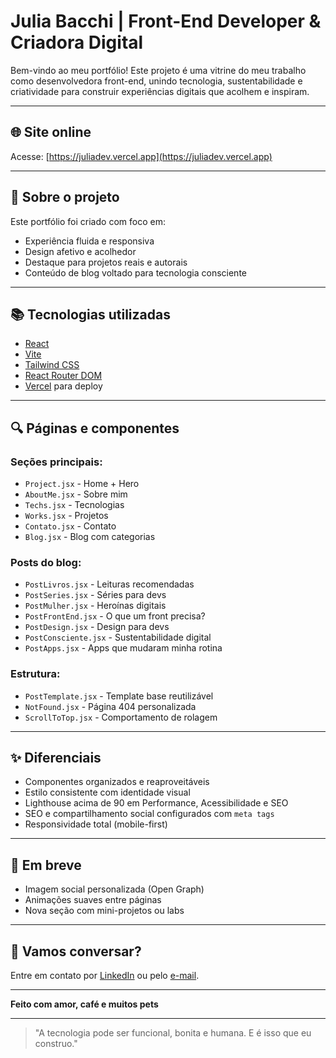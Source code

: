 # Julia Bacchi | Front-End Developer & Criadora Digital

Bem-vindo ao meu portfólio! Este projeto é uma vitrine do meu trabalho como desenvolvedora front-end, unindo tecnologia, sustentabilidade e criatividade para construir experiências digitais que acolhem e inspiram.

---

## 🌐 Site online

Acesse: [https://juliadev.vercel.app](https://juliadev.vercel.app)

---

## 📄 Sobre o projeto

Este portfólio foi criado com foco em:

* Experiência fluida e responsiva
* Design afetivo e acolhedor
* Destaque para projetos reais e autorais
* Conteúdo de blog voltado para tecnologia consciente

---

## 📚 Tecnologias utilizadas

* [React](https://react.dev/)
* [Vite](https://vitejs.dev/)
* [Tailwind CSS](https://tailwindcss.com/)
* [React Router DOM](https://reactrouter.com/)
* [Vercel](https://vercel.com/) para deploy

---

## 🔍 Páginas e componentes

### Seções principais:

* `Project.jsx` - Home + Hero
* `AboutMe.jsx` - Sobre mim
* `Techs.jsx` - Tecnologias
* `Works.jsx` - Projetos
* `Contato.jsx` - Contato
* `Blog.jsx` - Blog com categorias

### Posts do blog:

* `PostLivros.jsx` - Leituras recomendadas
* `PostSeries.jsx` - Séries para devs
* `PostMulher.jsx` - Heroínas digitais
* `PostFrontEnd.jsx` - O que um front precisa?
* `PostDesign.jsx` - Design para devs
* `PostConsciente.jsx` - Sustentabilidade digital
* `PostApps.jsx` - Apps que mudaram minha rotina

### Estrutura:

* `PostTemplate.jsx` - Template base reutilizável
* `NotFound.jsx` - Página 404 personalizada
* `ScrollToTop.jsx` - Comportamento de rolagem

---

## ✨ Diferenciais

* Componentes organizados e reaproveitáveis
* Estilo consistente com identidade visual
* Lighthouse acima de 90 em Performance, Acessibilidade e SEO
* SEO e compartilhamento social configurados com `meta tags`
* Responsividade total (mobile-first)

---

## 🌟 Em breve

* Imagem social personalizada (Open Graph)
* Animações suaves entre páginas
* Nova seção com mini-projetos ou labs

---

## 👋 Vamos conversar?

Entre em contato por [LinkedIn](https://www.linkedin.com/in/juliabacchi/) ou pelo [e-mail](mailto:juliabacchi92@gmail.com).

---

**Feito com amor, café e muitos pets**

---

> "A tecnologia pode ser funcional, bonita e humana. E é isso que eu construo."
